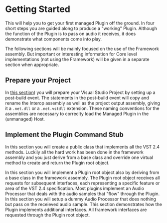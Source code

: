 # Getting Started

This will help you to get your first managed Plugin off the ground. In four short
steps you are guided along to produce a "working" Plugin. Although the
function of the Plugin is to pass on audio it receives, it does demonstrate
what components come into play.

The following sections will be mainly focused on the use of the
Framework assembly. But important or interesting information for Core level    implementations (not using the Framework) will be given in a separate section when appropriate.

## Prepare your Project
In [this section](PrepareYourProject))
      you will prepare your Visual Studio Project by setting up a post-build 
      event. The statements in the post-build event will copy and rename the 
      Interop
      assembly as well as the project output assembly, giving it a 
      `.net.dll`
      or a 
      `.net.vstdll`
      extension.
        These naming conventions for the assemblies are necessary to 
      correclty load the Managed Plugin in the (unmanaged) Host.

## Implement the Plugin Command Stub

In 
      <link xlink:href="3feb73bb-72dd-4618-816f-f9f1c46d7f73">this section</link>
      you will create a public class that implements all the VST 2.4 methods. 
      Luckily all the hard work has been done in the
      <token>framework</token> 
      assembly and you just derive from a base class and override one virtual 
      method to create and return the Plugin root object.

<title>Implement the Plugin Root Class</title>
      <content>
        <para>In 
      <link xlink:href="2d6d5838-0551-4404-b5c8-698de8d41aa7">this section</link>
      you will implement a Plugin root object also by deriving from a base class 
      in the 
      <token>framework</token>
      assembly.
      </para>
        <para>The Plugin root object receives all requests for subsequent 
      interfaces, each representing a specific feature or area of the VST 2.4
      specification.

<title>Implement an Audio Processor</title>
      <content>
        <para>Most plugins implement an Audio Processor that deals with the audio
      samples that "flow" through the Plugin. In this section you will setup
      a dummy Audio Processor that does nothing but pass on the receieved 
      audio sample.</para>
        <para>
          <link xlink:href="5e94bd76-fadd-4def-9e1a-261b18a42f0e">This section</link>
      demonstrates how the Plugin implements additional interfaces. All 
      framework interfaces are requested through the Plugin root object.
